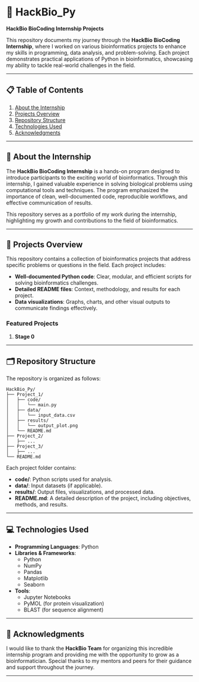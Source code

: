 # 🧬 HackBio_Py

**HackBio BioCoding Internship Projects**

This repository documents my journey through the **HackBio BioCoding Internship**, where I worked on various bioinformatics projects to enhance my skills in programming, data analysis, and problem-solving. Each project demonstrates practical applications of Python in bioinformatics, showcasing my ability to tackle real-world challenges in the field.

---

## 📋 Table of Contents

1. [About the Internship](#about-the-internship)
2. [Projects Overview](#projects-overview)
3. [Repository Structure](#repository-structure)
4. [Technologies Used](#technologies-used)
5. [Acknowledgments](#acknowledgments)

---

## 🌟 About the Internship

The **HackBio BioCoding Internship** is a hands-on program designed to introduce participants to the exciting world of bioinformatics. Through this internship, I gained valuable experience in solving biological problems using computational tools and techniques. The program emphasized the importance of clean, well-documented code, reproducible workflows, and effective communication of results.

This repository serves as a portfolio of my work during the internship, highlighting my growth and contributions to the field of bioinformatics.

---

## 📂 Projects Overview

This repository contains a collection of bioinformatics projects that address specific problems or questions in the field. Each project includes:

- **Well-documented Python code**: Clear, modular, and efficient scripts for solving bioinformatics challenges.
- **Detailed README files**: Context, methodology, and results for each project.
- **Data visualizations**: Graphs, charts, and other visual outputs to communicate findings effectively.

### Featured Projects

1. **Stage 0**

---

## 🗂️ Repository Structure

The repository is organized as follows:

```
HackBio_Py/
├── Project_1/
│   ├── code/
│   │   └── main.py
│   ├── data/
│   │   └── input_data.csv
│   ├── results/
│   │   └── output_plot.png
│   └── README.md
├── Project_2/
│   ├── ...
├── Project_3/
│   ├── ...
└── README.md
```

Each project folder contains:
- **code/**: Python scripts used for analysis.
- **data/**: Input datasets (if applicable).
- **results/**: Output files, visualizations, and processed data.
- **README.md**: A detailed description of the project, including objectives, methods, and results.

---

## 💻 Technologies Used

- **Programming Languages**: Python
- **Libraries & Frameworks**:
  - Python
  - NumPy
  - Pandas
  - Matplotlib
  - Seaborn
- **Tools**:
  - Jupyter Notebooks
  - PyMOL (for protein visualization)
  - BLAST (for sequence alignment)

---

## 🙏 Acknowledgments

I would like to thank the **HackBio Team** for organizing this incredible internship program and providing me with the opportunity to grow as a bioinformatician. Special thanks to my mentors and peers for their guidance and support throughout the journey.

---
